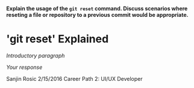 #### Explain the usage of the `git reset` command. Discuss scenarios where reseting a file or repository to a previous commit would be appropriate.

# 'git reset' Explained

*Introductory paragraph*

*Your response*





Sanjin Rosic
2/15/2016
Career Path 2: UI/UX Developer
